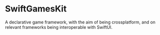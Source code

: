 # SwiftGamesKit

A declarative game framework, with the aim of being crossplatform, and on relevant frameworks being interoperable with SwiftUI.

